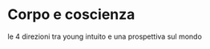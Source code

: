 # Corpo e coscienza


le 4 direzioni tra young intuito e una prospettiva sul mondo

<!--stackedit_data:
eyJoaXN0b3J5IjpbLTE0NDYzNTU4MDJdfQ==
-->